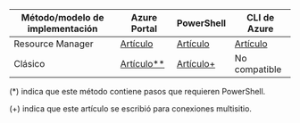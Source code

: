 | **Método/modelo de implementación** | **Azure Portal** | **PowerShell** | **CLI de Azure** |
| --- | --- | --- | --- |
| Resource Manager |[Artículo](../articles/vpn-gateway/vpn-gateway-howto-site-to-site-resource-manager-portal.md) |[Artículo](../articles/vpn-gateway/vpn-gateway-create-site-to-site-rm-powershell.md) | [Artículo](../articles/vpn-gateway/vpn-gateway-howto-site-to-site-resource-manager-cli.md) |
| Clásico |[Artículo**](../articles/vpn-gateway/vpn-gateway-howto-site-to-site-classic-portal.md) |[Artículo+](../articles/vpn-gateway/vpn-gateway-multi-site.md) | No compatible |

(*) indica que este método contiene pasos que requieren PowerShell.

(+) indica que este artículo se escribió para conexiones multisitio.